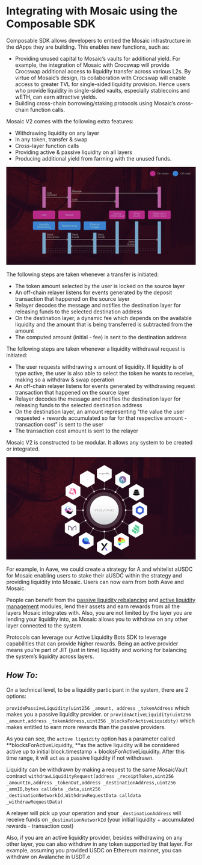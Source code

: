 # Integrating with Mosaic using the Composable SDK

Composable SDK allows developers to embed the Mosaic infrastructure in the dApps they are building. This enables new functions, such as:

* Providing unused capital to Mosaic’s vaults for additional yield. For example, the integration of Mosaic with Crocswap 
  will provide Crocswap additional access to liquidity transfer across various L2s. By virtue of Mosaic’s design, its 
  collaboration with Crocswap will enable access to greater TVL for single-sided liquidity provision. Hence users who 
  provide liquidity in single-sided vaults, especially stablecoins and wETH, can earn attractive yields.
* Building cross-chain borrowing/staking protocols using Mosaic’s cross-chain function calls.

Mosaic V2 comes with the following extra features: 

* Withdrawing liquidity on any layer
* In any token, transfer & swap
* Cross-layer function calls
* Providing active & passive liquidity on all layers
* Producing additional yield from farming with the unused funds.


![chain_transfer_sequence](../../../static/img/products/mosaic/chain-transfer-sequence.png)


The following steps are taken whenever a transfer is initiated:

* The token amount selected by the user is locked on the source layer
* An off-chain relayer listens for events generated by the deposit transaction that happened on the source layer
* Relayer decodes the message and notifies the destination layer for releasing funds to the selected destination address
* On the destination layer, a dynamic fee which depends on the available liquidity and the amount that is being 
  transferred is subtracted from the amount
* The computed amount (initial - fee) is sent to the destination address

The following steps are taken whenever a liquidity withdrawal request is initiated:

* The user requests withdrawing x amount of liquidity. If liquidity is of type active, the user is also able to select
  the token he wants to receive, making so a withdraw & swap operation
* An off-chain relayer listens for events generated by withdrawing request transaction that happened on the source layer
* Relayer decodes the message and notifies the destination layer for releasing funds to the selected destination address
* On the destination layer, an amount representing "the value the user requested + rewards accumulated so far for that 
  respective amount - transaction cost" is sent to the user
* The transaction cost amount is sent to the relayer

Mosaic V2 is constructed to be modular. It allows any system to be created or integrated. 


![mosaic_integration](../../../static/img/products/mosaic/integration.png)


For example, in Aave, we could create a strategy for A and whitelist aUSDC for Mosaic enabling users to stake their 
aUSDC within the strategy and providing liquidity into Mosaic. Users can now earn from both Aave and Mosaic.

People can benefit from the [passive liquidity rebalancing](./passive-liquidity-rebalancing.md) and 
[active liquidity management](./active-liquidity-management.md) modules, lend their assets and earn rewards from all 
the layers Mosaic integrates with.
Also, you are not limited by the layer you are lending your liquidity into, as Mosaic allows you to withdraw on any 
other layer connected to the system.

Protocols can leverage our Active Liquidity Bots SDK to leverage capabilities that can provide higher rewards. Being an 
active provider means you’re part of JIT (just in time) liquidity and working for balancing the system’s liquidity 
across layers.
 


**_How To:_**
---
On a technical level, to be a liquidity participant in the system, there are 2 options:


``providePassiveLiquidity(uint256 _amount, address _tokenAddress`` which makes you a passive liquidity provider.
 or
``provideActiveLiquidity(uint256 _amount,address _tokenAddress,uint256 _blocksForActiveLiquidity)`` which makes entitled
to earn more rewards than the passive providers.

As you can see, the `active liquidity` option has a parameter called **blocksForActiveLiquidity, **as the active 
liquidity will be considered active up to initial block.timestamp + blocksForActiveLiquidity. After this time range, 
it will act as a passive liquidity if not withdrawn.

Liquidity can be withdrawn by making a request to the same MosaicVault contract 
``withdrawLiquidityRequest(address _receiptToken,uint256 _amountIn,address _tokenOut,address _destinationAddress,uint256 
_ammID,bytes calldata _data,uint256 _destinationNetworkId,WithdrawRequestData calldata _withdrawRequestData)``


A relayer will pick up your operation and your `_destinationAddress` will receive funds on `_destinationNetworkId` 
(your initial liquidity + accumulated rewards - transaction cost)

Also, if you are an active liquidity provider, besides withdrawing on any other layer, you can also withdraw in any 
token supported by that layer. For example, assuming you provided USDC on Ethereum mainnet, you can withdraw on 
Avalanche in USDT.e
